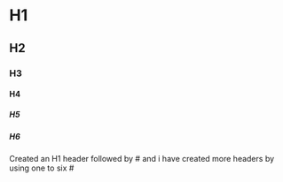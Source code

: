# H1
## H2
### H3
#### H4
##### H5
##### H6







Created an H1 header followed by # and i have created more headers by using one to six #
